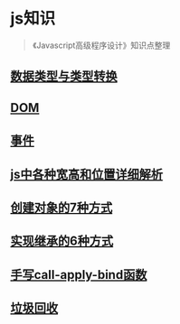 # js知识
> 《Javascript高级程序设计》知识点整理
## [数据类型与类型转换](./数据类型与类型转换.md)
## [DOM](./DOM.md)
## [事件](./事件.md)
## [js中各种宽高和位置详细解析](./宽高和位置解析.md)
## [创建对象的7种方式](./js创建对象的7种方式.md)
## [实现继承的6种方式](./js实现继承的6种方式.md)
## [手写call-apply-bind函数](./手写call-apply-bind函数.md)
## [垃圾回收](./垃圾回收.md)
